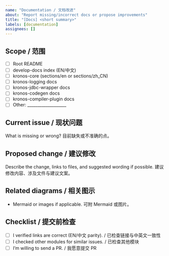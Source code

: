 ```yaml
---
name: "Documentation / 文档改进"
about: "Report missing/incorrect docs or propose improvements"
title: "[Docs] <short summary>"
labels: [documentation]
assignees: []
---
```


## Scope / 范围
- [ ] Root README
- [ ] develop-docs index (EN/中文)
- [ ] kronos-core (sections/en or sections/zh_CN)
- [ ] kronos-logging docs
- [ ] kronos-jdbc-wrapper docs
- [ ] kronos-codegen docs
- [ ] kronos-compiler-plugin docs
- [ ] Other: ___________________

## Current issue / 现状问题
What is missing or wrong? 目前缺失或不准确的点。

## Proposed change / 建议修改
Describe the change, links to files, and suggested wording if possible. 建议修改内容、涉及文件与建议文案。

## Related diagrams / 相关图示
- Mermaid or images if applicable. 可附 Mermaid 或图片。

## Checklist / 提交前检查
- [ ] I verified links are correct (EN/中文 parity). / 已检查链接与中英文一致性
- [ ] I checked other modules for similar issues. / 已检查其他模块
- [ ] I’m willing to send a PR. / 我愿意提交 PR
